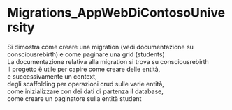 # Migrations_AppWebDiContosoUniversity
Si dimostra come creare una migration (vedi documentazione su consciousrebirth) e come paginare una grid (students)<br>
La documentazione relativa alla migration si trova su consciousrebirth<br>
Il progetto è utile per capire come creare delle entità,<br>
e successivamente un context, <br>
degli scaffolding per operazioni crud sulle varie entità,<br>
come inizializzare con dei dati di partenza il database,<br>
come creare un paginatore sulla entità student
